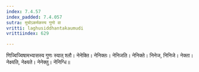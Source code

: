 ```yaml
---
index: 7.4.57
index_padded: 7.4.057
sutra: मुचोऽकर्मकस्य गुणो वा
vritti: laghusiddhantakaumudi
vrittiindex: 629

---
```

णिज्विज्विषामभ्यासस्य गुणः स्यात् श्लौ। नेनेक्ति। नेनिक्तः। नेनिजति। नेनिक्ते। निनेज, निनिजे। नेक्ता। नेक्ष्यति, नेक्ष्यते। नेनेक्तु। नेनिग्धि॥